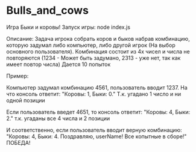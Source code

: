 # Bulls_and_cows
Игра Быки и коровы!
Запуск игры:
         node index.js

Описание:
Задача игрока собрать коров и быков набрав комбинацию, которую задумал либо компьютер, либо другой игрок (На выбор основного пользователя).
Комбинация состоит из 4х чисел и числа не повторяются (1234 - Может быть задумано, 2313 - уже нет, так как имеет повтор числа)
Дается 10 попыток

Пример:

Компьютер задумал комбинацию 4561, пользователь вводит 1237.
На что консоль ответит: "Коровы: 1, Быки: 0." 
Т.к. угадано 1 число и ни одной позиции

Если пользователь введет 4651, то консоль ответит: 
"Коровы: 4, Быки: 2." 
т.к. угаданы все 4 числа и 2 позиции

И соответственно, если пользователь вводит верную комбинацию:
"Коровы: 4, Быки: 4. Поздравляю, userName! Все копытные в сборе!"
ПОБЕДА!
